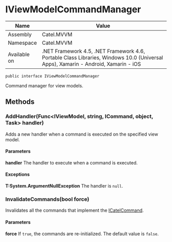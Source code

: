

# IViewModelCommandManager

Name|Value
---|---
Assembly|Catel.MVVM
Namespace|Catel.MVVM
Available on|.NET Framework 4.5, .NET Framework 4.6, Portable Class Libraries, Windows 10.0 (Universal Apps), Xamarin - Android, Xamarin - iOS

```
public interface IViewModelCommandManager
```

Command manager for view models.



## Methods

### AddHandler(Func<IViewModel, string, ICommand, object, Task> handler)

Adds a new handler when a command is executed on the specified view model.

#### Parameters

**handler**
The handler to execute when a command is executed.

#### Exceptions

**T:System.ArgumentNullException**
The handler is ```null```.



### InvalidateCommands(bool force)

Invalidates all the commands that implement the [ICatelCommand](#).

#### Parameters

**force**
If ```true```, the commands are re-initialized. The default value is ```false```.



